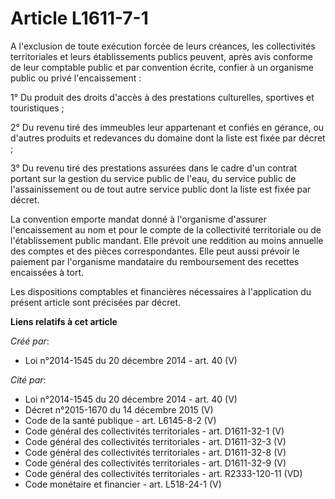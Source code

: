 # Article L1611-7-1

A l'exclusion de toute exécution forcée de leurs créances, les collectivités territoriales et leurs établissements publics
peuvent, après avis conforme de leur comptable public et par convention écrite, confier à un organisme public ou privé
l'encaissement :

1° Du produit des droits d'accès à des prestations culturelles, sportives et touristiques ;

2° Du revenu tiré des immeubles leur appartenant et confiés en gérance, ou d'autres produits et redevances du domaine dont la
liste est fixée par décret ;

3° Du revenu tiré des prestations assurées dans le cadre d'un contrat portant sur la gestion du service public de l'eau, du
service public de l'assainissement ou de tout autre service public dont la liste est fixée par décret.

La convention emporte mandat donné à l'organisme d'assurer l'encaissement au nom et pour le compte de la collectivité
territoriale ou de l'établissement public mandant. Elle prévoit une reddition au moins annuelle des comptes et des pièces
correspondantes. Elle peut aussi prévoir le paiement par l'organisme mandataire du remboursement des recettes encaissées à
tort.

Les dispositions comptables et financières nécessaires à l'application du présent article sont précisées par décret.

**Liens relatifs à cet article**

_Créé par_:

  - Loi n°2014-1545 du 20 décembre 2014 - art. 40 (V)

_Cité par_:

  - Loi n°2014-1545 du 20 décembre 2014 - art. 40 (V)
  - Décret n°2015-1670 du 14 décembre 2015 (V)
  - Code de la santé publique - art. L6145-8-2 (V)
  - Code général des collectivités territoriales - art. D1611-32-1 (V)
  - Code général des collectivités territoriales - art. D1611-32-3 (V)
  - Code général des collectivités territoriales - art. D1611-32-8 (V)
  - Code général des collectivités territoriales - art. D1611-32-9 (V)
  - Code général des collectivités territoriales - art. R2333-120-11 (VD)
  - Code monétaire et financier - art. L518-24-1 (V)
